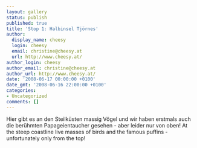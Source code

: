 ```yaml
---
layout: gallery
status: publish
published: true
title: 'Stop 1: Halbinsel Tjörnes'
author:
  display_name: cheesy
  login: cheesy
  email: christine@cheesy.at
  url: http://www.cheesy.at/
author_login: cheesy
author_email: christine@cheesy.at
author_url: http://www.cheesy.at/
date: '2008-06-17 00:00:00 +0100'
date_gmt: '2008-06-16 22:00:00 +0100'
categories:
- Uncategorized
comments: []
---
```

<!--:de-->Hier gibt es an den Steilküsten massig Vögel und wir haben erstmals auch die berühmten Papageientaucher gesehen - aber leider nur von oben!
<!--:--><!--:en-->At the steep coastline live masses of birds and the famous puffins - unfortunately only from the top!
<!--:-->
